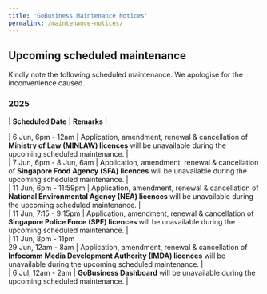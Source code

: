 ```yaml
---
title: 'GoBusiness Maintenance Notices'
permalink: /maintenance-notices/
---
```


## Upcoming scheduled maintenance

Kindly note the following scheduled maintenance. We apologise for the inconvenience caused. 


### 2025 

| **Scheduled Date** | **Remarks** |  

   

| 6 Jun, 6pm - 12am | Application, amendment, renewal & cancellation of **Ministry of Law (MINLAW) licences** will be unavailable during the upcoming scheduled maintenance. |  
| 7 Jun, 6pm - 8 Jun, 6am | Application, amendment, renewal & cancellation of **Singapore Food Agency (SFA) licences** will be unavailable during the upcoming scheduled maintenance. |           
| 11 Jun, 6pm - 11:59pm | Application, amendment, renewal & cancellation of **National Environmental Agency (NEA) licences** will be unavailable during the upcoming scheduled maintenance. |   
| 11 Jun, 7:15 - 9:15pm | Application, amendment, renewal & cancellation of **Singapore Police Force (SPF) licences** will be unavailable during the upcoming scheduled maintenance. |    
| 11 Jun, 8pm - 11pm<br>29 Jun, 12am - 8am | Application, amendment, renewal & cancellation of **Infocomm Media Development Authority (IMDA) licences** will be unavailable during the upcoming scheduled maintenance. |  
| 6 Jul, 12am - 2am | **GoBusiness Dashboard** will be unavailable during the upcoming scheduled maintenance. |    


<script src="/jquery/jquery.min.js"></script> <script src="/jquery/resize-tables.js"></script>
